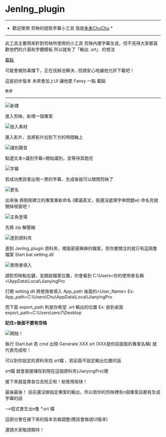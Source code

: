 # JenIng_plugin

***************************************************
* 歡迎使用 剪映的提取字幕小工具   我是[朱朱ChuChu](https://www.facebook.com/ChuChuStreaming)  *
***************************************************
此工具主要用來針對剪映所使用的小工具
剪映內建字幕生成，但不見得大家都喜歡他們的介面和字體模板
所以就有了「輸出 .srt」 的想法

[載點](http://www.mediafire.com/file/rg1nigy5qu0186v/JenIng_plugin.zip/file)

可能會被防毒擋下，正在找辦法解決...但請安心地讓他允許下載吧！

這是初步版本 未來會加上UI 讓他更 Fansy 一點  載點

	教學
----------------------------------------------------------------------------------------------

![新建](https://media.discordapp.net/attachments/726760885816918096/813355474497568798/unknown.png?width=677&height=447)

進入剪映，新增一個專案

![放入素材](https://media.discordapp.net/attachments/726760885816918096/813356561517903872/unknown.png?width=725&height=393)

匯入影片，並將影片拉到下方的時間軸上

![識別聲音](https://media.discordapp.net/attachments/726760885816918096/813357065350545418/unknown.png?width=725&height=393)

點選文本>識別字幕>開始識別，並等待其跑完

![字幕](https://media.discordapp.net/attachments/726760885816918096/813357237857943563/unknown.png?width=1440&height=178)

若成功應該會出現一票的字幕，生成後就可以關閉剪映了

![更名](https://media.discordapp.net/attachments/726760885816918096/813358134571434004/unknown.png)

出來後 將剛剛建立的專案重新命名 (建議英文，我還沒處理字串問題w)  命名完就關掉視窗吧！

![主角登場](https://media.discordapp.net/attachments/726760885816918096/813358904029216768/unknown.png)

先將 zip 解壓縮

![進到資料夾](https://media.discordapp.net/attachments/726760885816918096/813361897793257512/unknown.png?width=725&height=398)

進到 JenIng_plugin 資料夾，裡面密密麻麻的檔案，但你要關注的就只有這兩隻檔案  Start.bat setting.dll

![使用者填入](https://media.discordapp.net/attachments/726760885816918096/813363050768760832/unknown.png?width=725&height=406)

請對剪映點右鍵，並開啟檔案位置，你會看到 C:\Users\<你的使用者名稱>\AppData\Local\JianyingPro

打開 setting.dll 將使用者填入 App_path 後面的<User_Name>    Ex: App_path=C:\Users\Chu\AppData\Local\JianyingPro

而下面 export_path 則是你希望 .srt 輸出的位置  Ex: 放到桌面  export_path=C:\Users\zero7\Desktop

**記住=後面不要有空格**

![開始！](https://media.discordapp.net/attachments/726760885816918096/813368665730187314/unknown.png?width=677&height=447)

執行 Start.bat  若 cmd 出現 Generate XXX.srt (XXX是你前面取的專案名稱) 就代表完成啦！

可以到你設定的資料夾找 srt檔 ，若前面不設定輸出位置的話

srt檔 就會直接儲存到現在這個資料夾(JianyingPro)裡

接下來就是靠各位去校正啦！助使用愉快！

最後最後！
目前還沒做指定專案的輸出，所以若你的剪映裡有n個專案且都有生成字幕的話

-->程式會生出n隻 *.srt 檔

這部分會在接下來的版本去做調整(應該會做成UI版本)

還請大家敬請期待！
